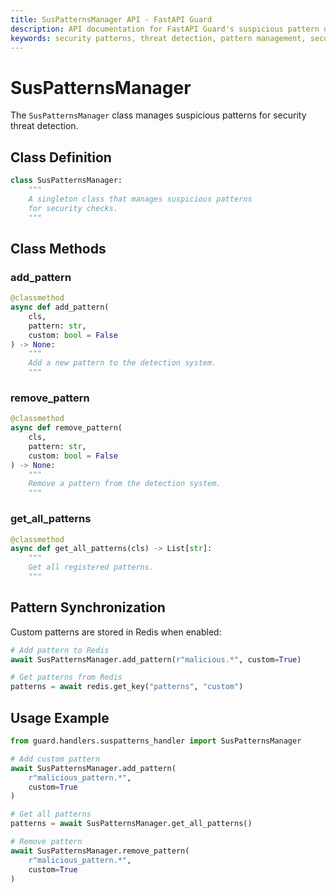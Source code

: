 ```yaml
---
title: SusPatternsManager API - FastAPI Guard
description: API documentation for FastAPI Guard's suspicious pattern detection and management system
keywords: security patterns, threat detection, pattern management, security rules api
---
```


# SusPatternsManager

The `SusPatternsManager` class manages suspicious patterns for security threat detection.

## Class Definition

```python
class SusPatternsManager:
    """
    A singleton class that manages suspicious patterns
    for security checks.
    """
```

## Class Methods

### add_pattern

```python
@classmethod
async def add_pattern(
    cls,
    pattern: str,
    custom: bool = False
) -> None:
    """
    Add a new pattern to the detection system.
    """
```

### remove_pattern

```python
@classmethod
async def remove_pattern(
    cls,
    pattern: str,
    custom: bool = False
) -> None:
    """
    Remove a pattern from the detection system.
    """
```

### get_all_patterns

```python
@classmethod
async def get_all_patterns(cls) -> List[str]:
    """
    Get all registered patterns.
    """
```

## Pattern Synchronization
Custom patterns are stored in Redis when enabled:

```python
# Add pattern to Redis
await SusPatternsManager.add_pattern(r"malicious.*", custom=True)

# Get patterns from Redis
patterns = await redis.get_key("patterns", "custom")
```

## Usage Example

```python
from guard.handlers.suspatterns_handler import SusPatternsManager

# Add custom pattern
await SusPatternsManager.add_pattern(
    r"malicious_pattern.*",
    custom=True
)

# Get all patterns
patterns = await SusPatternsManager.get_all_patterns()

# Remove pattern
await SusPatternsManager.remove_pattern(
    r"malicious_pattern.*",
    custom=True
)
```